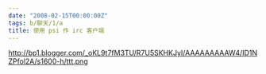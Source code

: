 ```yaml
---
date: "2008-02-15T00:00:00Z"
tags: b/聊天/1/a
title: 使用 psi 作 irc 客户端
---
```


http://bp1.blogger.com/_oKL9t7fM3TU/R7U5SKHKJyI/AAAAAAAAAW4/ID1NZPfol2A/s1600-h/ttt.png
